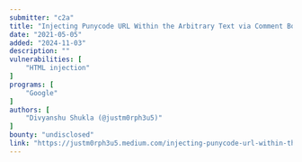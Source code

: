 ```yaml
---
submitter: "c2a"
title: "Injecting Punycode URL Within the Arbitrary Text via Comment Box In Google Photo Sharing Option"
date: "2021-05-05"
added: "2024-11-03"
description: ""
vulnerabilities: [
    "HTML injection"
]
programs: [
    "Google"
]
authors: [
    "Divyanshu Shukla (@justm0rph3u5)"
]
bounty: "undisclosed"
link: "https://justm0rph3u5.medium.com/injecting-punycode-url-within-the-arbitrary-text-via-comment-box-in-google-photos-sharing-option-8b424065deb3"
---
```




